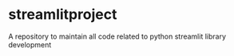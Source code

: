 # streamlitproject
A repository to maintain all code related to python streamlit library development
